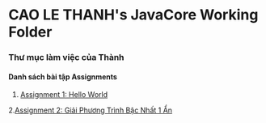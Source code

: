 # CAO LE THANH's JavaCore Working Folder
### Thư mục làm việc của Thành
#### Danh sách bài tập Assignments

1. [Assignment 1: Hello World](https://github.com/FASTTRACKSE/FFSE1704.JavaCore/tree/master/ThanhCL/ThanhHelloWorld/src/fasttrackse/bai1/assignment)

2.[Assignment 2: Giải Phương Trình Bậc Nhất 1 Ẩn](https://github.com/FASTTRACKSE/FFSE1704.JavaCore/blob/master/ThanhCL/ThanhHelloWorld/src/fasttrackse/bai1/pratice/GiaiPhuongTrinhBacNhat.java)
